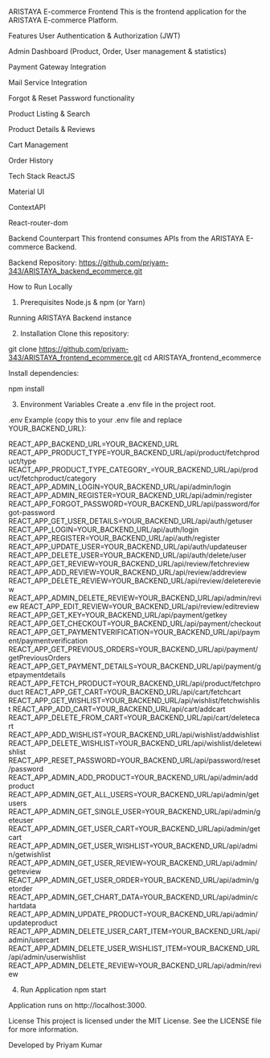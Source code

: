 ARISTAYA E-commerce Frontend
This is the frontend application for the ARISTAYA E-commerce Platform.

Features
User Authentication & Authorization (JWT)

Admin Dashboard (Product, Order, User management & statistics)

Payment Gateway Integration

Mail Service Integration

Forgot & Reset Password functionality

Product Listing & Search

Product Details & Reviews

Cart Management

Order History

Tech Stack
ReactJS

Material UI

ContextAPI

React-router-dom

Backend Counterpart
This frontend consumes APIs from the ARISTAYA E-commerce Backend.

Backend Repository: https://github.com/priyam-343/ARISTAYA_backend_ecommerce.git

How to Run Locally
1. Prerequisites
Node.js & npm (or Yarn)

Running ARISTAYA Backend instance

2. Installation
Clone this repository:

git clone https://github.com/priyam-343/ARISTAYA_frontend_ecommerce.git
cd ARISTAYA_frontend_ecommerce

Install dependencies:

npm install

3. Environment Variables
Create a .env file in the project root.

.env Example (copy this to your .env file and replace YOUR_BACKEND_URL):

REACT_APP_BACKEND_URL=YOUR_BACKEND_URL
REACT_APP_PRODUCT_TYPE=YOUR_BACKEND_URL/api/product/fetchproduct/type
REACT_APP_PRODUCT_TYPE_CATEGORY_=YOUR_BACKEND_URL/api/product/fetchproduct/category
REACT_APP_ADMIN_LOGIN=YOUR_BACKEND_URL/api/admin/login
REACT_APP_ADMIN_REGISTER=YOUR_BACKEND_URL/api/admin/register
REACT_APP_FORGOT_PASSWORD=YOUR_BACKEND_URL/api/password/forgot-password
REACT_APP_GET_USER_DETAILS=YOUR_BACKEND_URL/api/auth/getuser
REACT_APP_LOGIN=YOUR_BACKEND_URL/api/auth/login
REACT_APP_REGISTER=YOUR_BACKEND_URL/api/auth/register
REACT_APP_UPDATE_USER=YOUR_BACKEND_URL/api/auth/updateuser
REACT_APP_DELETE_USER=YOUR_BACKEND_URL/api/auth/delete/user
REACT_APP_GET_REVIEW=YOUR_BACKEND_URL/api/review/fetchreview
REACT_APP_ADD_REVIEW=YOUR_BACKEND_URL/api/review/addreview
REACT_APP_DELETE_REVIEW=YOUR_BACKEND_URL/api/review/deletereview
REACT_APP_ADMIN_DELETE_REVIEW=YOUR_BACKEND_URL/api/admin/review
REACT_APP_EDIT_REVIEW=YOUR_BACKEND_URL/api/review/editreview
REACT_APP_GET_KEY=YOUR_BACKEND_URL/api/payment/getkey
REACT_APP_GET_CHECKOUT=YOUR_BACKEND_URL/api/payment/checkout
REACT_APP_GET_PAYMENTVERIFICATION=YOUR_BACKEND_URL/api/payment/paymentverification
REACT_APP_GET_PREVIOUS_ORDERS=YOUR_BACKEND_URL/api/payment/getPreviousOrders
REACT_APP_GET_PAYMENT_DETAILS=YOUR_BACKEND_URL/api/payment/getpaymentdetails
REACT_APP_FETCH_PRODUCT=YOUR_BACKEND_URL/api/product/fetchproduct
REACT_APP_GET_CART=YOUR_BACKEND_URL/api/cart/fetchcart
REACT_APP_GET_WISHLIST=YOUR_BACKEND_URL/api/wishlist/fetchwishlist
REACT_APP_ADD_CART=YOUR_BACKEND_URL/api/cart/addcart
REACT_APP_DELETE_FROM_CART=YOUR_BACKEND_URL/api/cart/deletecart
REACT_APP_ADD_WISHLIST=YOUR_BACKEND_URL/api/wishlist/addwishlist
REACT_APP_DELETE_WISHLIST=YOUR_BACKEND_URL/api/wishlist/deletewishlist
REACT_APP_RESET_PASSWORD=YOUR_BACKEND_URL/api/password/reset/password
REACT_APP_ADMIN_ADD_PRODUCT=YOUR_BACKEND_URL/api/admin/addproduct
REACT_APP_ADMIN_GET_ALL_USERS=YOUR_BACKEND_URL/api/admin/getusers
REACT_APP_ADMIN_GET_SINGLE_USER=YOUR_BACKEND_URL/api/admin/geteuser
REACT_APP_ADMIN_GET_USER_CART=YOUR_BACKEND_URL/api/admin/getcart
REACT_APP_ADMIN_GET_USER_WISHLIST=YOUR_BACKEND_URL/api/admin/getwishlist
REACT_APP_ADMIN_GET_USER_REVIEW=YOUR_BACKEND_URL/api/admin/getreview
REACT_APP_ADMIN_GET_USER_ORDER=YOUR_BACKEND_URL/api/admin/getorder
REACT_APP_ADMIN_GET_CHART_DATA=YOUR_BACKEND_URL/api/admin/chartdata
REACT_APP_ADMIN_UPDATE_PRODUCT=YOUR_BACKEND_URL/api/admin/updateproduct
REACT_APP_ADMIN_DELETE_USER_CART_ITEM=YOUR_BACKEND_URL/api/admin/usercart
REACT_APP_ADMIN_DELETE_USER_WISHLIST_ITEM=YOUR_BACKEND_URL/api/admin/userwishlist
REACT_APP_ADMIN_DELETE_REVIEW=YOUR_BACKEND_URL/api/admin/review

4. Run Application
npm start

Application runs on http://localhost:3000.

License
This project is licensed under the MIT License. See the LICENSE file for more information.

Developed by Priyam Kumar